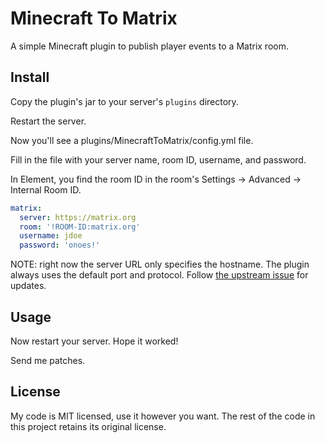 # Minecraft To Matrix

A simple Minecraft plugin to publish player events to a Matrix room.

## Install

Copy the plugin's jar to your server's `plugins` directory.

Restart the server.

Now you'll see a plugins/MinecraftToMatrix/config.yml file.

Fill in the file with your server name, room ID, username, and password.

In Element, you find the room ID in the room's Settings -> Advanced ->
Internal Room ID.

```yml
matrix:
  server: https://matrix.org
  room: '!ROOM-ID:matrix.org'
  username: jdoe
  password: 'onoes!'
```

NOTE: right now the server URL only specifies the hostname. The plugin
always uses the default port and protocol.
Follow [the upstream issue](https://github.com/Cosium/matrix-communication-client/issues/92) for updates.

## Usage

Now restart your server. Hope it worked!

Send me patches.

## License

My code is MIT licensed, use it however you want. The rest of the code
in this project retains its original license.
